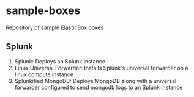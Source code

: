 sample-boxes
=====

Repository of sample ElasticBox boxes

Splunk
---
1. Splunk: Deploys an Splunk instance
2. Linux Universal Forwarder: Installs Splunk's universal forwarder on a linux compute instance
3. Splunkified MongoDB: Deploys MongoDB along with a universal forwarder configured to send mongodb logs to an Splunk instance
